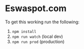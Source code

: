 # Eswaspot.com

To get this working run the following:
1. `npm install`
2. `npm run watch` (local dev)
3. `npm run prod` (production)